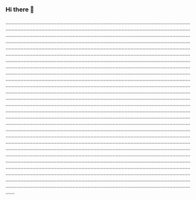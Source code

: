 ### Hi there 👋

..........................................................................................................................................................................................................................................................................................................................................................................................................................................................................................................................................................................................................................................................................................................................................................................................................................................................................................................................................................................................................................................................................................................................................................................................................................................................................................................................................................................................................................................................................................................................................................................................................................................................................................................................................................................................................................................................................................................................................................................................................................................................................................................................................................................................................................................................................................................................................................................................................................................................................................................................................................................................................................................................................................................................................................................................................................................................................................................................................................................................................................................................................................................................................................................................................................................................................................................................................................................................................................................................................................